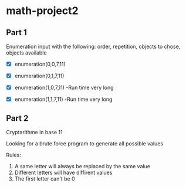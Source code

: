 # math-project2

## Part 1
Enumeration input with the following: order, repetition, objects to chose, objects available

- [X] enumeration(0,0,7,11) 
- [X] enumeration(0,1,7,11)
- [X] enumeration(1,0,7,11) -Run time very long
- [X] enumeration(1,1,7,11) -Run time very long


## Part 2
Cryptarithme in base 11

Looking for a brute force program to generate all possible values

Rules:
1. A same letter will always be replaced by the same value
2. Different letters will have diffirent values
3. The first letter can't be 0
